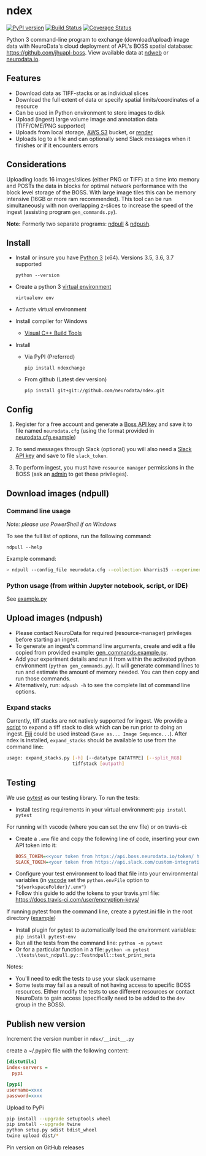 # ndex

[![PyPI version](https://badge.fury.io/py/ndexchange.svg)](https://badge.fury.io/py/ndexchange)
[![Build Status](https://travis-ci.org/neurodata/ndex.svg?branch=master)](https://travis-ci.org/neurodata/ndex)
[![Coverage Status](https://coveralls.io/repos/github/neurodata/ndpull/badge.svg?branch=master)](https://coveralls.io/github/neurodata/ndpull?branch=master)

Python 3 command-line program to exchange (download/upload) image data with NeuroData's cloud deployment of APL's BOSS spatial database: <https://github.com/jhuapl-boss>. View available data at [ndweb](https://ndwebtools.neurodata.io/) or [neurodata.io](https://neurodata.io/).

## Features

- Download data as TIFF-stacks or as individual slices
- Download the full extent of data or specify spatial limits/coordinates of a resource
- Can be used in Python environment to store images to disk
- Upload (ingest) large volume image and annotation data (TIFF/OME/PNG supported)
- Uploads from local storage, [AWS S3](https://aws.amazon.com/s3/) bucket, or [render](https://github.com/saalfeldlab/render)
- Uploads log to a file and can optionally send Slack messages when it finishes or if it encounters errors

## Considerations

Uploading loads 16 images/slices (either PNG or TIFF) at a time into memory and POSTs the data in blocks for optimal network performance with the block level storage of the BOSS. With large image tiles this can be memory intensive (16GB or more ram recommended). This tool can be run simultaneously with non overlapping z-slices to increase the speed of the ingest (assisting program `gen_commands.py`).

**Note:** Formerly two separate programs: [ndpull](https://github.com/neurodata-arxiv/ndpull) & [ndpush](https://github.com/neurodata-arxiv/ndpush).

## Install

- Install or insure you have [Python 3](https://www.python.org/downloads/) (x64). Versions 3.5, 3.6, 3.7 supported

  `python --version`

- Create a python 3 [virtual environment](https://virtualenv.pypa.io/en/stable/)

  `virtualenv env`

- Activate virtual environment

- Install compiler for Windows

  - [Visual C++ Build Tools](https://visualstudio.microsoft.com/downloads/#build-tools-for-visual-studio-2017)

- Install

  - Via PyPI (Preferred)

    `pip install ndexchange`

  - From github (Latest dev version)

    `pip install git+git://github.com/neurodata/ndex.git`

## Config

1. Register for a free account and generate a [Boss API key](https://api.boss.neurodata.io/v1/mgmt/token) and save it to file named `neurodata.cfg` (using the format provided in [neurodata.cfg.example](examples/neurodata.cfg.example))

1. To send messages through Slack (optional) you will also need a [Slack API key](https://api.slack.com/custom-integrations/legacy-tokens) and save to file `slack_token`.

1. To perform ingest, you must have `resource manager` permissions in the BOSS (ask an [admin](mailto:support@neurodata.io) to get these privileges).

## Download images (ndpull)

### Command line usage

_Note: please use PowerShell if on Windows_

To see the full list of options, run the following command:

`ndpull --help`

Example command:

```sh
> ndpull --config_file neurodata.cfg --collection kharris15 --experiment apical --channel em --x 4096 4608 --y 4608 5120 --z 90 100 --outdir .
```

### Python usage (from within Jupyter notebook, script, or IDE)

See [example.py](examples/example_ndpull.py)

## Upload images (ndpush)

- Please contact NeuroData for required (resource-manager) privileges before starting an ingest.
- To generate an ingest's command line arguments, create and edit a file copied from provided example: [gen_commands.example.py](examples/gen_commands.example.py).
- Add your experiment details and run it from within the activated python environment (`python gen_commands.py`). It will generate command lines to run and estimate the amount of memory needed. You can then copy and run those commands.
- Alternatively, run: `ndpush -h` to see the complete list of command line options.

### Expand stacks

Currently, tiff stacks are not natively supported for ingest. We provide a [script](scripts/expand_stacks.py) to expand a tiff stack to disk which can be run prior to doing an ingest. [Fiji](https://fiji.sc/) could be used instead (`Save as... Image Sequence...`). After ndex is installed, `expand_stacks` should be available to use from the command line:

```sh
usage: expand_stacks.py [-h] [--datatype DATATYPE] [--split_RGB]
                        tiffstack [outpath]
```

## Testing

We use [pytest](https://pytest.org/) as our testing library. To run the tests:

- Install testing requirements in your virtual environment: `pip install pytest`

For running with vscode (where you can set the env file) or on travis-ci:

- Create a `.env` file and copy the following line of code, inserting your own API token into it:
  ```ini
  BOSS_TOKEN=<<your token from https://api.boss.neurodata.io/token/ here>>
  SLACK_TOKEN=<your token from https://api.slack.com/custom-integrations/legacy-tokens here>>
  ```
- Configure your test environment to load that file into your environmental variables (in [vscode](https://code.visualstudio.com/docs/python/environments#_where-the-extension-looks-for-environments) set the `python.envFile` option to `"${workspaceFolder}/.env"`)
- Follow this guide to add the tokens to your travis.yml file:
  https://docs.travis-ci.com/user/encryption-keys/

If running pytest from the command line, create a pytest.ini file in the root directory ([example](examples/pytest.ini.example))

- Install plugin for pytest to automatically load the environment variables: `pip install pytest-env`
- Run all the tests from the command line: `python -m pytest`
- Or for a particular function in a file: `python -m pytest .\tests\test_ndpull.py::Testndpull::test_print_meta`

Notes:

- You'll need to edit the tests to use your slack username
- Some tests may fail as a result of not having access to specific BOSS resources. Either modify the tests to use different resources or contact NeuroData to gain access (specifically need to be added to the `dev` group in the BOSS).

## Publish new version

Increment the version number in `ndex/__init__.py`

create a ~/.pypirc file with the following content:

```ini
[distutils]
index-servers =
  pypi

[pypi]
username=xxxx
password=xxxx
```

Upload to PyPi

```bash
pip install --upgrade setuptools wheel
pip install --upgrade twine
python setup.py sdist bdist_wheel
twine upload dist/*
```

Pin version on GitHub releases
